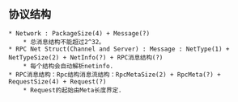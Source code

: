 ## 协议结构
	* Network : PackageSize(4) + Message(?) 
		* 总消息结构不能超过2^32。
	* RPC Net Struct(Channel and Server) : Message : NetType(1) + NetTypeSize(2) + NetInfo(?) + RPC消息结构(?)
		* 每个结构会自动解析netinfo.
	* RPC消息结构：Rpc结构消息流结构：RpcMetaSize(2) + RpcMeta(?) + RequestSize(4) + Request(?)
		* Request的起始由Meta长度界定.

